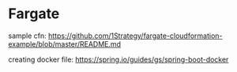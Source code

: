 # Fargate

sample cfn:
https://github.com/1Strategy/fargate-cloudformation-example/blob/master/README.md

creating docker file:
https://spring.io/guides/gs/spring-boot-docker

